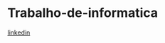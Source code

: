 # Trabalho-de-informatica
[linkedin](https://www.linkedin.com/in/rafael-ramalho-molinari-fialho-da-silva-710007273)